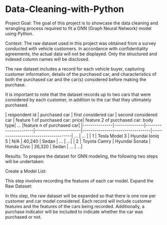 # Data-Cleaning-with-Python

Project Goal:
The goal of this project is to showcase the data cleaning and wrangling process required to fit a GNN (Graph Neural Network) model using Python.

Context:
The raw dataset used in this project was obtained from a survey conducted with vehicle customers. In accordance with confidentiality agreements, the actual data will not be displayed. Only the structured and indexed column names will be disclosed.

The raw dataset includes a record for each vehicle buyer, capturing customer information, details of the purchased car, and characteristics of both the purchased car and the car(s) considered before making the purchase.

It is important to note that the dataset records up to two cars that were considered by each customer, in addition to the car that they ultimately purchased.

| respondent id | purchased car | first considered car | second considered car | feature 1 of purchased car: price| feature 2 of purchased car: body type| ... |feature n of purchased car|
|---------------|---------------|----------------------|-----------------------|----------------------------------|--------------------------------------| ... | ...                      |
|  1  | Tesla Model 3  | Hyundai Ioniq 5  | N/A         | 40,240 | Sedan | ... | ...|
|  2  | Toyota Camry   | Hyundai Sonata   | Honda Civic | 26,320 | Sedan | ... | ...|


Results:
To prepare the dataset for GNN modeling, the following two steps will be undertaken:

Create a Model List:

This step involves recording the features of each car model.
Expand the Raw Dataset:

In this step, the raw dataset will be expanded so that there is one row per customer and car model considered.
Each record will include customer features and the features of the cars being recorded.
Additionally, a purchase indicator will be included to indicate whether the car was purchased or not.

